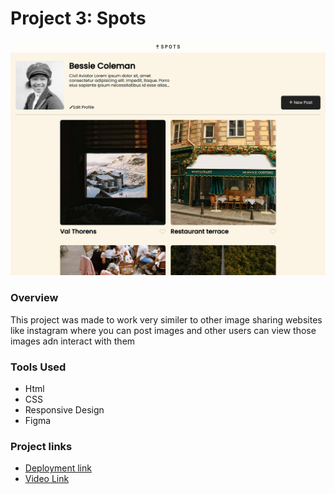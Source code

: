 # Project 3: Spots

![screen-shot](./images/chemai-dev.github.io_se_project_spots_.png)

### Overview

This project was made to work very similer to other image sharing websites like instagram where you can post images and other users can view those images adn interact with them

### Tools Used

- Html
- CSS
- Responsive Design
- Figma

### Project links

- [Deployment link](https://chemai-dev.github.io/se_project_spots/)
- [Video Link](https://drive.google.com/file/d/1S9NVWoBsyj2I_Z9ewggP0sYOC5NmI3j6/view?usp=sharing)
